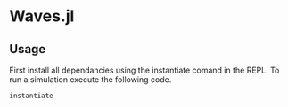 # Waves.jl

## Usage

First install all dependancies using the instantiate comand in the REPL. To run a simulation execute the following code.

```
instantiate
```